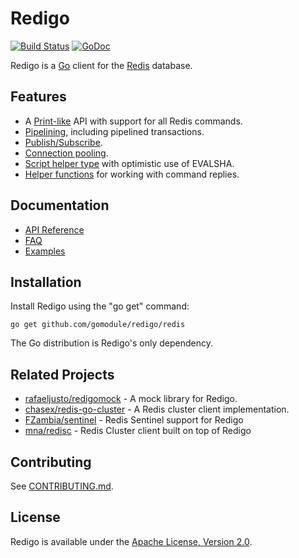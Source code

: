 Redigo
======

[![Build Status](https://travis-ci.org/gomodule/redigo.svg?branch=master)](https://travis-ci.org/gomodule/redigo)
[![GoDoc](https://godoc.org/github.com/gomodule/redigo/redis?status.svg)](https://pkg.go.dev/github.com/gomodule/redigo/redis)

Redigo is a [Go](http://golang.org/) client for the [Redis](http://redis.io/) database.

Features
-------

* A [Print-like](https://pkg.go.dev/github.com/gomodule/redigo/redis#hdr-Executing_Commands) API with support for all Redis commands.
* [Pipelining](https://pkg.go.dev/github.com/gomodule/redigo/redis#hdr-Pipelining), including pipelined transactions.
* [Publish/Subscribe](https://pkg.go.dev/github.com/gomodule/redigo/redis#hdr-Publish_and_Subscribe).
* [Connection pooling](https://pkg.go.dev/github.com/gomodule/redigo/redis#Pool).
* [Script helper type](https://pkg.go.dev/github.com/gomodule/redigo/redis#Script) with optimistic use of EVALSHA.
* [Helper functions](https://pkg.go.dev/github.com/gomodule/redigo/redis#hdr-Reply_Helpers) for working with command replies.

Documentation
-------------

- [API Reference](https://pkg.go.dev/github.com/gomodule/redigo/redis)
- [FAQ](https://github.com/gomodule/redigo/wiki/FAQ)
- [Examples](https://pkg.go.dev/github.com/gomodule/redigo/redis#pkg-examples)

Installation
------------

Install Redigo using the "go get" command:

    go get github.com/gomodule/redigo/redis

The Go distribution is Redigo's only dependency.

Related Projects
----------------

- [rafaeljusto/redigomock](https://pkg.go.dev/github.com/rafaeljusto/redigomock) - A mock library for Redigo.
- [chasex/redis-go-cluster](https://github.com/chasex/redis-go-cluster) - A Redis cluster client implementation.
- [FZambia/sentinel](https://github.com/FZambia/sentinel) - Redis Sentinel support for Redigo
- [mna/redisc](https://github.com/mna/redisc) - Redis Cluster client built on top of Redigo

Contributing
------------

See [CONTRIBUTING.md](https://github.com/gomodule/redigo/blob/master/.github/CONTRIBUTING.md).

License
-------

Redigo is available under the [Apache License, Version 2.0](http://www.apache.org/licenses/LICENSE-2.0.html).
